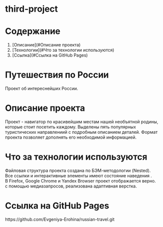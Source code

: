 # third-project
# Содержание
1. [Описание](#Описание проекта)
2. [Технологии](#Что за технологии используются)
3. [Ссылка](#Ссылка на GitHub Pages)



# Путешествия по России
Проект об интереснейших России.

# Описание проекта
<p>Проект - навигатор по красивейшим местам нашей необъятной родины, которые стоит посетить каждому. Выделены пять популярных туристических направлениий с подробным описанием деталей. Формат проекта позволяет дополнять его необходимой информацией.
</p>

# Что за технологии используются
<p>
Файловая структура проекта создана по БЭМ-методологии (Nested).<br>
Все ссылки и интерактивные элементы имеют состояние наведения .<br>
В Firefox, Google Chrome и Yandex Browser  проект отображается верно.<br>
с помощью медиазапросов, реализована адаптивная верстка.</p>

# Ссылка на GitHub Pages
<p>https://github.com/Evgeniya-Erohina/russian-travel.git</p>